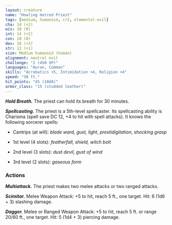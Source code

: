 ```yaml
---
layout: creature
name: "Howling Hatred Priest"
tags: [medium, humanoid, cr2, elemental-evil]
cha: 14 (+2)
wis: 10 (0)
int: 14 (+2)
con: 10 (0)
dex: 16 (+3)
str: 12 (+1)
size: Medium humanoid (human)
alignment: neutral evil
challenge: "2 (450 XP)"
languages: "Auran, Common"
skills: "Acrobatics +5, Intimidation +4, Religion +4"
speed: "30 ft."
hit_points: "45 (10d8)"
armor_class: "15 (studded leather)"
---
```


***Hold Breath.*** The priest can hold its breath for 30 minutes.

***Spellcasting.*** The priest is a 5th-level spellcaster. Its spellcasting ability is Charisma (spell save DC 12, +4 to hit with spell attacks). It knows the following sorcerer spells:

* Cantrips (at will): <i>blade ward, gust, light, prestidigitation, shocking grasp</i>

* 1st level (4 slots): <i>featherfall, shield, witch bolt</i>

* 2nd level (3 slots): <i>dust devil, gust of wind</i>

* 3rd level (2 slots): <i>gaseous form</i>

### Actions

***Multiattack.*** The priest makes two melee attacks or two ranged attacks.

***Scimitar.*** Melee Weapon Attack: +5 to hit, reach 5 ft., one target. Hit: 6 (1d6 + 3) slashing damage.

***Dagger.*** Melee or Ranged Weapon Attack: +5 to hit, reach 5 ft. or range 20/60 ft., one target. Hit: 5 (1d4 + 3) piercing damage.
